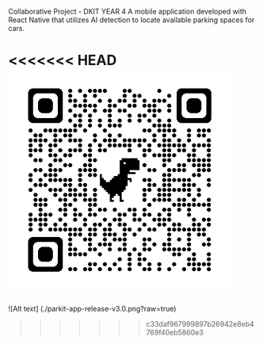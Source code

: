 Collaborative Project - DKIT YEAR 4
A mobile application developed with React Native that utilizes AI detection to locate available parking spaces for cars.

<<<<<<< HEAD
![Alt text](./parkit-app-release-v3.0.png?raw=true)
=======

![Alt text] (./parkit-app-release-v3.0.png?raw=true)
>>>>>>> c33daf967999897b26942e8eb4769f40eb5860e3
